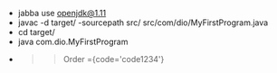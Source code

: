  - jabba use openjdk@1.11
 - javac -d target/ -sourcepath src/ src/com/dio/MyFirstProgram.java
 - cd target/
 - java com.dio.MyFirstProgram
 - >> Order ={code='code1234'}
